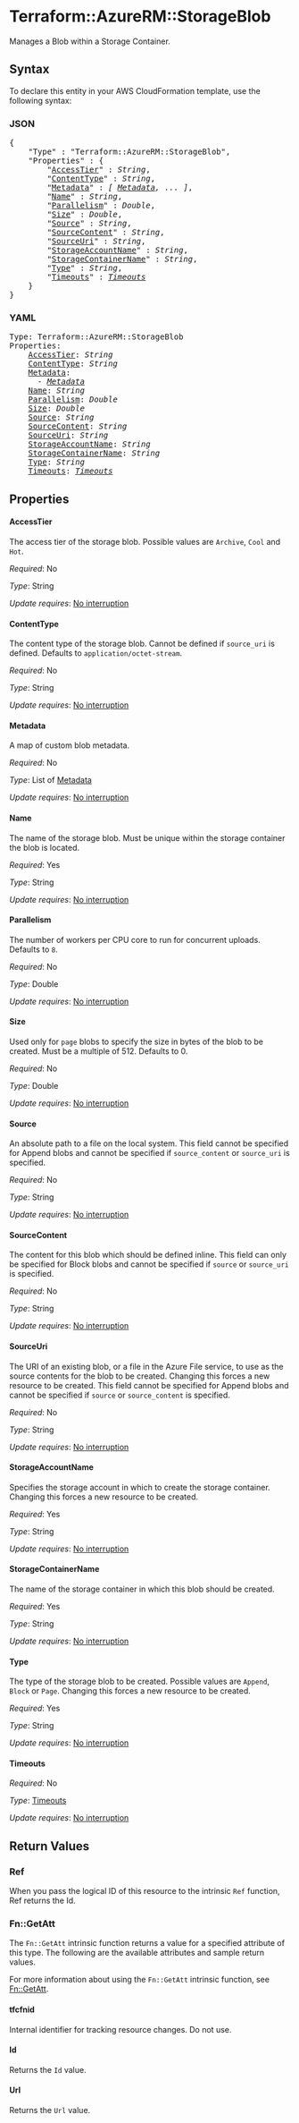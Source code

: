 # Terraform::AzureRM::StorageBlob

Manages a Blob within a Storage Container.

## Syntax

To declare this entity in your AWS CloudFormation template, use the following syntax:

### JSON

<pre>
{
    "Type" : "Terraform::AzureRM::StorageBlob",
    "Properties" : {
        "<a href="#accesstier" title="AccessTier">AccessTier</a>" : <i>String</i>,
        "<a href="#contenttype" title="ContentType">ContentType</a>" : <i>String</i>,
        "<a href="#metadata" title="Metadata">Metadata</a>" : <i>[ <a href="metadata.md">Metadata</a>, ... ]</i>,
        "<a href="#name" title="Name">Name</a>" : <i>String</i>,
        "<a href="#parallelism" title="Parallelism">Parallelism</a>" : <i>Double</i>,
        "<a href="#size" title="Size">Size</a>" : <i>Double</i>,
        "<a href="#source" title="Source">Source</a>" : <i>String</i>,
        "<a href="#sourcecontent" title="SourceContent">SourceContent</a>" : <i>String</i>,
        "<a href="#sourceuri" title="SourceUri">SourceUri</a>" : <i>String</i>,
        "<a href="#storageaccountname" title="StorageAccountName">StorageAccountName</a>" : <i>String</i>,
        "<a href="#storagecontainername" title="StorageContainerName">StorageContainerName</a>" : <i>String</i>,
        "<a href="#type" title="Type">Type</a>" : <i>String</i>,
        "<a href="#timeouts" title="Timeouts">Timeouts</a>" : <i><a href="timeouts.md">Timeouts</a></i>
    }
}
</pre>

### YAML

<pre>
Type: Terraform::AzureRM::StorageBlob
Properties:
    <a href="#accesstier" title="AccessTier">AccessTier</a>: <i>String</i>
    <a href="#contenttype" title="ContentType">ContentType</a>: <i>String</i>
    <a href="#metadata" title="Metadata">Metadata</a>: <i>
      - <a href="metadata.md">Metadata</a></i>
    <a href="#name" title="Name">Name</a>: <i>String</i>
    <a href="#parallelism" title="Parallelism">Parallelism</a>: <i>Double</i>
    <a href="#size" title="Size">Size</a>: <i>Double</i>
    <a href="#source" title="Source">Source</a>: <i>String</i>
    <a href="#sourcecontent" title="SourceContent">SourceContent</a>: <i>String</i>
    <a href="#sourceuri" title="SourceUri">SourceUri</a>: <i>String</i>
    <a href="#storageaccountname" title="StorageAccountName">StorageAccountName</a>: <i>String</i>
    <a href="#storagecontainername" title="StorageContainerName">StorageContainerName</a>: <i>String</i>
    <a href="#type" title="Type">Type</a>: <i>String</i>
    <a href="#timeouts" title="Timeouts">Timeouts</a>: <i><a href="timeouts.md">Timeouts</a></i>
</pre>

## Properties

#### AccessTier

The access tier of the storage blob. Possible values are `Archive`, `Cool` and `Hot`.

_Required_: No

_Type_: String

_Update requires_: [No interruption](https://docs.aws.amazon.com/AWSCloudFormation/latest/UserGuide/using-cfn-updating-stacks-update-behaviors.html#update-no-interrupt)

#### ContentType

The content type of the storage blob. Cannot be defined if `source_uri` is defined. Defaults to `application/octet-stream`.

_Required_: No

_Type_: String

_Update requires_: [No interruption](https://docs.aws.amazon.com/AWSCloudFormation/latest/UserGuide/using-cfn-updating-stacks-update-behaviors.html#update-no-interrupt)

#### Metadata

A map of custom blob metadata.

_Required_: No

_Type_: List of <a href="metadata.md">Metadata</a>

_Update requires_: [No interruption](https://docs.aws.amazon.com/AWSCloudFormation/latest/UserGuide/using-cfn-updating-stacks-update-behaviors.html#update-no-interrupt)

#### Name

The name of the storage blob. Must be unique within the storage container the blob is located.

_Required_: Yes

_Type_: String

_Update requires_: [No interruption](https://docs.aws.amazon.com/AWSCloudFormation/latest/UserGuide/using-cfn-updating-stacks-update-behaviors.html#update-no-interrupt)

#### Parallelism

The number of workers per CPU core to run for concurrent uploads. Defaults to `8`.

_Required_: No

_Type_: Double

_Update requires_: [No interruption](https://docs.aws.amazon.com/AWSCloudFormation/latest/UserGuide/using-cfn-updating-stacks-update-behaviors.html#update-no-interrupt)

#### Size

Used only for `page` blobs to specify the size in bytes of the blob to be created. Must be a multiple of 512. Defaults to 0.

_Required_: No

_Type_: Double

_Update requires_: [No interruption](https://docs.aws.amazon.com/AWSCloudFormation/latest/UserGuide/using-cfn-updating-stacks-update-behaviors.html#update-no-interrupt)

#### Source

An absolute path to a file on the local system. This field cannot be specified for Append blobs and cannot be specified if `source_content` or `source_uri` is specified.

_Required_: No

_Type_: String

_Update requires_: [No interruption](https://docs.aws.amazon.com/AWSCloudFormation/latest/UserGuide/using-cfn-updating-stacks-update-behaviors.html#update-no-interrupt)

#### SourceContent

The content for this blob which should be defined inline. This field can only be specified for Block blobs and cannot be specified if `source` or `source_uri` is specified.

_Required_: No

_Type_: String

_Update requires_: [No interruption](https://docs.aws.amazon.com/AWSCloudFormation/latest/UserGuide/using-cfn-updating-stacks-update-behaviors.html#update-no-interrupt)

#### SourceUri

The URI of an existing blob, or a file in the Azure File service, to use as the source contents
for the blob to be created. Changing this forces a new resource to be created. This field cannot be specified for Append blobs and cannot be specified if `source` or `source_content` is specified.

_Required_: No

_Type_: String

_Update requires_: [No interruption](https://docs.aws.amazon.com/AWSCloudFormation/latest/UserGuide/using-cfn-updating-stacks-update-behaviors.html#update-no-interrupt)

#### StorageAccountName

Specifies the storage account in which to create the storage container.
Changing this forces a new resource to be created.

_Required_: Yes

_Type_: String

_Update requires_: [No interruption](https://docs.aws.amazon.com/AWSCloudFormation/latest/UserGuide/using-cfn-updating-stacks-update-behaviors.html#update-no-interrupt)

#### StorageContainerName

The name of the storage container in which this blob should be created.

_Required_: Yes

_Type_: String

_Update requires_: [No interruption](https://docs.aws.amazon.com/AWSCloudFormation/latest/UserGuide/using-cfn-updating-stacks-update-behaviors.html#update-no-interrupt)

#### Type

The type of the storage blob to be created. Possible values are `Append`, `Block` or `Page`. Changing this forces a new resource to be created.

_Required_: Yes

_Type_: String

_Update requires_: [No interruption](https://docs.aws.amazon.com/AWSCloudFormation/latest/UserGuide/using-cfn-updating-stacks-update-behaviors.html#update-no-interrupt)

#### Timeouts

_Required_: No

_Type_: <a href="timeouts.md">Timeouts</a>

_Update requires_: [No interruption](https://docs.aws.amazon.com/AWSCloudFormation/latest/UserGuide/using-cfn-updating-stacks-update-behaviors.html#update-no-interrupt)

## Return Values

### Ref

When you pass the logical ID of this resource to the intrinsic `Ref` function, Ref returns the Id.

### Fn::GetAtt

The `Fn::GetAtt` intrinsic function returns a value for a specified attribute of this type. The following are the available attributes and sample return values.

For more information about using the `Fn::GetAtt` intrinsic function, see [Fn::GetAtt](https://docs.aws.amazon.com/AWSCloudFormation/latest/UserGuide/intrinsic-function-reference-getatt.html).

#### tfcfnid

Internal identifier for tracking resource changes. Do not use.

#### Id

Returns the <code>Id</code> value.

#### Url

Returns the <code>Url</code> value.

